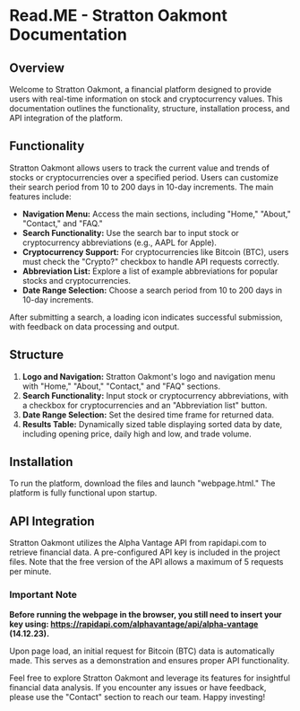 # Read.ME - Stratton Oakmont Documentation

## Overview

Welcome to Stratton Oakmont, a financial platform designed to provide users with real-time information on stock and cryptocurrency values. This documentation outlines the functionality, structure, installation process, and API integration of the platform.

## Functionality

Stratton Oakmont allows users to track the current value and trends of stocks or cryptocurrencies over a specified period. Users can customize their search period from 10 to 200 days in 10-day increments. The main features include:

- **Navigation Menu:** Access the main sections, including "Home," "About," "Contact," and "FAQ."
- **Search Functionality:** Use the search bar to input stock or cryptocurrency abbreviations (e.g., AAPL for Apple).
- **Cryptocurrency Support:** For cryptocurrencies like Bitcoin (BTC), users must check the "Crypto?" checkbox to handle API requests correctly.
- **Abbreviation List:** Explore a list of example abbreviations for popular stocks and cryptocurrencies.
- **Date Range Selection:** Choose a search period from 10 to 200 days in 10-day increments.

After submitting a search, a loading icon indicates successful submission, with feedback on data processing and output.

## Structure

1. **Logo and Navigation:** Stratton Oakmont's logo and navigation menu with "Home," "About," "Contact," and "FAQ" sections.
2. **Search Functionality:** Input stock or cryptocurrency abbreviations, with a checkbox for cryptocurrencies and an "Abbreviation list" button.
3. **Date Range Selection:** Set the desired time frame for returned data.
4. **Results Table:** Dynamically sized table displaying sorted data by date, including opening price, daily high and low, and trade volume.

## Installation

To run the platform, download the files and launch "webpage.html." The platform is fully functional upon startup.

## API Integration

Stratton Oakmont utilizes the Alpha Vantage API from rapidapi.com to retrieve financial data. A pre-configured API key is included in the project files. Note that the free version of the API allows a maximum of 5 requests per minute.

### Important Note
**Before running the webpage in the browser, you still need to insert your key using: https://rapidapi.com/alphavantage/api/alpha-vantage (14.12.23).**

Upon page load, an initial request for Bitcoin (BTC) data is automatically made. This serves as a demonstration and ensures proper API functionality.

Feel free to explore Stratton Oakmont and leverage its features for insightful financial data analysis. If you encounter any issues or have feedback, please use the "Contact" section to reach our team. Happy investing!